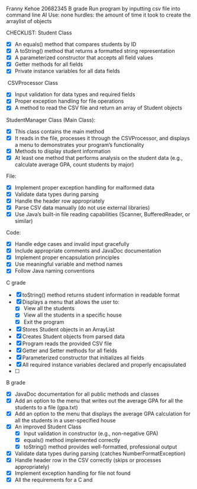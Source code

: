 
Franny Kehoe
20682345
B grade
Run program by inputting csv file into command line
AI Use: none
hurdles: the amount of time it took to create the arraylist of objects

CHECKLIST:
Student Class
- [x] An equals() method that compares students by ID
- [x] A toString() method that returns a formatted string representation
- [x] A parameterized constructor that accepts all field values
- [x] Getter methods for all fields
- [x] Private instance variables for all data fields

 CSVProcessor Class
- [x] Input validation for data types and required fields
- [x] Proper exception handling for file operations
- [x] A method to read the CSV file and return an array of Student objects

StudentManager Class (Main Class):
- [x] This class contains the main method
- [x] It reads in the file, processes it through the CSVProcessor, and displays a menu to demonstrates your program’s functionality
- [x] Methods to display student information
- [x] At least one method that performs analysis on the student data (e.g., calculate average GPA, count students by major)

File:
- [x] Implement proper exception handling for malformed data
- [x] Validate data types during parsing
- [x] Handle the header row appropriately
- [x] Parse CSV data manually (do not use external libraries)
- [x] Use Java’s built-in file reading capabilities (Scanner, BufferedReader, or similar)

Code:
- [x] Handle edge cases and invalid input gracefully
- [x] Include appropriate comments and JavaDoc documentation
- [x] Implement proper encapsulation principles
- [x] Use meaningful variable and method names
- [x] Follow Java naming conventions

C grade
- [x] toString() method returns student information in readable format
- [x] Displays a menu that allows the user to:
    - [x] View all the students
    - [x] View all the students in a specific house
    - [x] Exit the program
- [x] Stores Student objects in an ArrayList
- [x] Creates Student objects from parsed data
- [x] Program reads the provided CSV file
- [x] Getter and Setter methods for all fields
- [x] Parameterized constructor that initializes all fields
- [x] All required instance variables declared and properly encapsulated
- [ ] 
B grade
- [x] JavaDoc documentation for all public methods and classes
- [x] Add an option to the menu that writes out the average GPA for all the students to a file (gpa.txt)
- [x] Add an option to the menu that displays the average GPA calculation for all the students in a user-specified house
- [x] An improved Student Class
    - [x] Input validation in constructor (e.g., non-negative GPA)
    - [x] equals() method implemented correctly
    - [x] toString() method provides well-formatted, professional output
- [x] Validate data types during parsing (catches NumberFormatException)
- [x] Handle header row in the CSV correctly (skips or processes appropriately)
- [x] Implement exception handling for file not found
- [x] All the requirements for a C and

